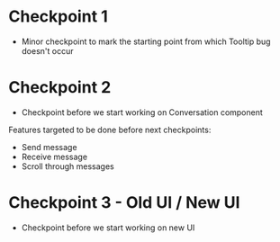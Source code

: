 # Checkpoint 1
- Minor checkpoint to mark the starting point from which Tooltip bug doesn't occur

# Checkpoint 2
- Checkpoint before we start working on Conversation component

Features targeted to be done before next checkpoints:

- Send message
- Receive message
- Scroll through messages

# Checkpoint 3 - Old UI / New UI
- Checkpoint before we start working on new UI
